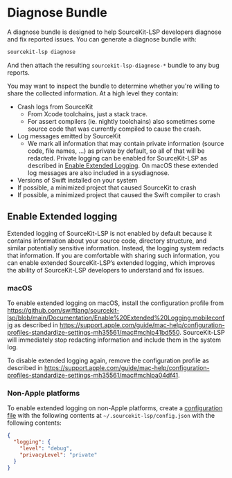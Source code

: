 # Diagnose Bundle

A diagnose bundle is designed to help SourceKit-LSP developers diagnose and fix reported issues.
You can generate a diagnose bundle with:
```sh
sourcekit-lsp diagnose
```

And then attach the resulting `sourcekit-lsp-diagnose-*` bundle to any bug reports.

You may want to inspect the bundle to determine whether you're willing to share the collected information. At a high level they contain:
- Crash logs from SourceKit
  - From Xcode toolchains, just a stack trace.
  - For assert compilers (ie. nightly toolchains) also sometimes some source code that was currently compiled to cause the crash.
- Log messages emitted by SourceKit
  - We mark all information that may contain private information (source code, file names, …) as private by default, so all of that will be redacted. Private logging can be enabled for SourceKit-LSP as described in [Enable Extended Logging](#enable-extended-logging). On macOS these extended log messages are also included in a sysdiagnose.
- Versions of Swift installed on your system
- If possible, a minimized project that caused SourceKit to crash
- If possible, a minimized project that caused the Swift compiler to crash

## Enable Extended logging

Extended logging of SourceKit-LSP is not enabled by default because it contains information about your source code, directory structure, and similar potentially sensitive information. Instead, the logging system redacts that information. If you are comfortable with sharing such information, you can enable extended SourceKit-LSP’s extended logging, which improves the ability of SourceKit-LSP developers to understand and fix issues.

### macOS

To enable extended logging on macOS, install the configuration profile from https://github.com/swiftlang/sourcekit-lsp/blob/main/Documentation/Enable%20Extended%20Logging.mobileconfig as described in https://support.apple.com/guide/mac-help/configuration-profiles-standardize-settings-mh35561/mac#mchlp41bd550. SourceKit-LSP will immediately stop redacting information and include them in the system log.

To disable extended logging again, remove the configuration profile as described in https://support.apple.com/guide/mac-help/configuration-profiles-standardize-settings-mh35561/mac#mchlpa04df41.

### Non-Apple platforms

To enable extended logging on non-Apple platforms, create a [configuration file](Configuration%20File.md) with the following contents at `~/.sourcekit-lsp/config.json` with the following contents:
```json
{
  "logging": {
    "level": "debug",
    "privacyLevel": "private"
  }
}
```
